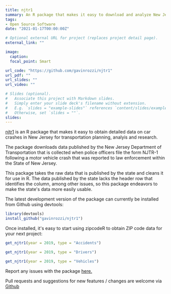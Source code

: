 ```yaml
---
title: njtr1
summary: An R package that makes it easy to download and analyze New Jersey car crash data
tags:
- Open Source Software
date: "2021-01-17T00:00:00Z"

# Optional external URL for project (replaces project detail page).
external_link: ""

image:
  caption: 
  focal_point: Smart

url_code: "https://github.com/gavinrozzi/njtr1"
url_pdf: ""
url_slides: ""
url_video: ""

# Slides (optional).
#   Associate this project with Markdown slides.
#   Simply enter your slide deck's filename without extension.
#   E.g. `slides = "example-slides"` references `content/slides/example-slides.md`.
#   Otherwise, set `slides = ""`.
slides: 
---
```


[njtr1](https://gavinrozzi.github.io/njtr1/) is an R package that makes it easy to obtain detailed data on car crashes in New Jersey for transportation planning, analyis and research.

The package downloads data published by the New Jersey Department of Transportation that is collected when police officers file the form NJTR-1 following a motor vehicle crash that was reported to law enforcement within the State of New Jersey.

This package takes the raw data that is published by the state and cleans it for use in R. The data published by the state lacks the header row that identifies the column, among other issues, so this package endeavors to make the state's data more easily usable.

The latest development version of the package can currently be installed from Github using devtools:

```r
library(devtools)
install_github("gavinrozzi/njtr1")
```

Once installed, it's easy to start using zipcodeR to obtain ZIP code data for your next project:

```r
get_njtr1(year = 2019, type = "Accidents")

get_njtr1(year = 2019, type = "Drivers")

get_njtr1(year = 2019, type = "Vehicles")


```

Report any issues with the package [here.](https://github.com/gavinrozzi/njtr1/issues)

Pull requests and suggestions for new features / changes are welcome via [Github](https://github.com/gavinrozzi/njtr1)
